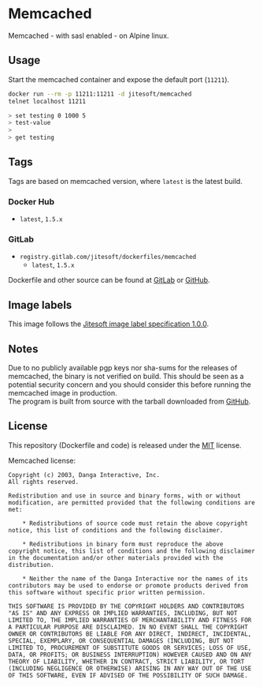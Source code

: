 # Memcached

Memcached - with sasl enabled - on Alpine linux.

## Usage

Start the memcached container and expose the default port (`11211`).

```bash
docker run --rm -p 11211:11211 -d jitesoft/memcached 
telnet localhost 11211

> set testing 0 1000 5
> test-value
>
> get testing
```

## Tags

Tags are based on memcached version, where `latest` is the latest build.

### Docker Hub

* `latest`, `1.5.x`

### GitLab

* `registry.gitlab.com/jitesoft/dockerfiles/memcached`
  * `latest`, `1.5.x`

Dockerfile and other source can be found at [GitLab](https://gitlab.com/jitesoft/dockerfiles/memcached) or [GitHub](https://gitlab.com/jitesoft/dockerfiles/memcached).

## Image labels

This image follows the [Jitesoft image label specification 1.0.0](https://gitlab.com/snippets/1866155).

## Notes

Due to no publicly available pgp keys nor sha-sums for the releases of memcached, the binary is not verified on build. 
This should be seen as a potential security concern and you should consider this before running the memcached image in production.  
The program is built from source with the tarball downloaded from [GitHub](https://github.com/memcached/memcached/releases).

## License

This repository (Dockerfile and code) is released under the [MIT](https://gitlab.com/jitesoft/dockerfiles/memcached/blob/master/LICENSE) license.

Memcached license:

```text
Copyright (c) 2003, Danga Interactive, Inc.
All rights reserved.

Redistribution and use in source and binary forms, with or without
modification, are permitted provided that the following conditions are
met:

    * Redistributions of source code must retain the above copyright
notice, this list of conditions and the following disclaimer.

    * Redistributions in binary form must reproduce the above
copyright notice, this list of conditions and the following disclaimer
in the documentation and/or other materials provided with the
distribution.

    * Neither the name of the Danga Interactive nor the names of its
contributors may be used to endorse or promote products derived from
this software without specific prior written permission.

THIS SOFTWARE IS PROVIDED BY THE COPYRIGHT HOLDERS AND CONTRIBUTORS
"AS IS" AND ANY EXPRESS OR IMPLIED WARRANTIES, INCLUDING, BUT NOT
LIMITED TO, THE IMPLIED WARRANTIES OF MERCHANTABILITY AND FITNESS FOR
A PARTICULAR PURPOSE ARE DISCLAIMED. IN NO EVENT SHALL THE COPYRIGHT
OWNER OR CONTRIBUTORS BE LIABLE FOR ANY DIRECT, INDIRECT, INCIDENTAL,
SPECIAL, EXEMPLARY, OR CONSEQUENTIAL DAMAGES (INCLUDING, BUT NOT
LIMITED TO, PROCUREMENT OF SUBSTITUTE GOODS OR SERVICES; LOSS OF USE,
DATA, OR PROFITS; OR BUSINESS INTERRUPTION) HOWEVER CAUSED AND ON ANY
THEORY OF LIABILITY, WHETHER IN CONTRACT, STRICT LIABILITY, OR TORT
(INCLUDING NEGLIGENCE OR OTHERWISE) ARISING IN ANY WAY OUT OF THE USE
OF THIS SOFTWARE, EVEN IF ADVISED OF THE POSSIBILITY OF SUCH DAMAGE.
```
